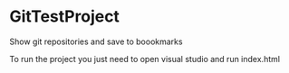 # GitTestProject
Show git repositories and save to boookmarks

To run the project you just need to open visual studio and run index.html
